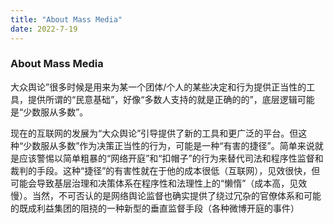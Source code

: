 ```yaml
---
title: "About Mass Media"
date: 2022-7-19
---
```


### About Mass Media

大众舆论”很多时候是用来为某一个团体/个人的某些决定和行为提供正当性的工具，提供所谓的“民意基础”，好像“多数人支持的就是正确的的”，底层逻辑可能是“少数服从多数”。

现在的互联网的发展为“大众舆论”引导提供了新的工具和更广泛的平台。但这种“少数服从多数”作为决策正当性的行为，可能是一种“有害的捷径”。简单来说就是应该警惕以简单粗暴的“网络开庭”和“扣帽子”的行为来替代司法和程序性监督和裁判的手段。这种“捷径”的有害性就在于他的成本很低（互联网），见效很快，但可能会导致基层治理和决策体系在程序性和法理性上的“懒惰”（成本高，见效慢）。当然，不可否认的是网络舆论监督也确实提供了绕过冗杂的官僚体系和可能的既成利益集团的阻挠的一种新型的垂直监督手段（各种微博开庭的事件）

